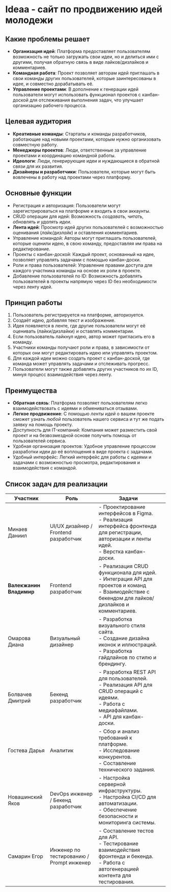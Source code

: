 # Ideaa - сайт по продвижению идей молодежи

## Какие проблемы решает
- **Организация идей**: Платформа предоставляет пользователям возможность не только загружать свои идеи, но и делиться ими с другими, получая обратную связь в виде лайков/дизлайков и комментариев.
- **Командная работа**: Проект позволяет авторам идей приглашать в свои команды других пользователей, которые заинтересованы в идее, и совместно дорабатывать её.
- **Управление проектами**: В дополнение к генерации идей пользователи могут использовать функционал проектов с канбан-доской для отслеживания выполнения задач, что улучшает организацию рабочего процесса.

## Целевая аудитория
- **Креативные команды**: Стартапы и команды разработчиков, работающие над новыми проектами, которым нужно организовать совместную работу.
- **Менеджеры проектов**: Люди, ответственные за управление проектами и координацию командной работы.
- **Идеологи**: Люди, генерирующие идеи и нуждающиеся в обратной связи для их развития.
- **Дизайнеры и разработчики**: Пользователи, которые могут быть вовлечены в работу над проектами через платформу.

## Основные функции
- Регистрация и авторизация: Пользователи могут зарегистрироваться на платформе и входить в свои аккаунты.
- CRUD операции для идей: Возможность *создавать, читать, обновлять и удалять идеи*.
- **Лента идей**: Просмотр идей других пользователей с возможностью оценивания (*лайк/дизлайк*) и оставления комментариев.
- Управление командой: Авторы могут приглашать пользователей, которые оценили идею, в свою команду, предоставляя им права на редактирование.
- Проекты с канбан-доской: Каждый проект, основанный на идее, позволяет управлять задачами с помощью канбан-доски.
- Роли и права пользователей: Управление правами доступа для каждого участника команды на основе их роли в проекте.
- Добавление пользователей по ID: Возможность добавлять пользователей в проекты напрямую через ID без необходимости через ленту идей.

## Принцип работы
1. Пользователь регистрируется на платформе, авторизуется.
2. Создаёт идею, добавляя текст и изображение.
3. Идея появляется в ленте, где другие пользователи могут её оценивать (лайки/дизлайки) и оставлять комментарии.
4. Если пользователь лайкнул идею, автор может пригласить его в команду.
5. Участники команды получают роли и права, в зависимости от которых они могут редактировать идею или управлять проектом.
6. Для каждой идеи можно создать проект с канбан-доской, где команда может управлять задачами и отслеживать прогресс.
7. Пользователи могут также добавлять других участников по их ID, минуя процесс взаимодействия через ленту.

## Преимущества
- **Обратная связь**: Платформа позволяет пользователям легко взаимодействовать с идеями и обмениваться отзывами.
- **Легкое продвижение**: С помощью *ленты идей* о вашем проекте сможет узнать *любой* пользователь нашего сервиса и тут же подать заявку на помощь проекту.
- Доступность для IT-компаний: Компания может разместить свой проект и на безвозмездной основе получить помощь от пользователей сервиса.
- Удобная организация проектов: Удобное управление процессом разработки идеи до её воплощения в виде проекта с задачами.
- Удобный интерфейс: Легкий интерфейс для работы с идеями и задачами с возможностью просмотра, редактирования и взаимодействия с командой.

## Список задач для реализации


| Участник                | Роль                                     | Задачи                                                                                                                                                 |     |
| ----------------------- | ---------------------------------------- | ------------------------------------------------------------------------------------------------------------------------------------------------------ | --- |
| Минаев Даниил           | UI/UX дизайнер / Frontend разработчик    | - Проектирование интерфейсов в Figma.<br>- Реализация интерфейса фронтенда для регистрации, авторизации и ленты идей.<br>- Верстка канбан-доски.       |     |
| **Валекжанин Владимир** | Frontend разработчик                     | - Реализация CRUD функционала для идей. <br>- Интеграция API для проектов и команд<br>- Взаимодействие с бекендом для лайков/дизлайков и комментариев. |     |
| Омарова Диана           | Визуальный дизайнер                      | - Разработка визуального стиля сайта.<br>- Создание дизайна иконок и иллюстраций.<br>- Разработка гайдлайнов по стилю и брендингу.                     |     |
| Болвачев Дмитрий        | Бекенд разработчик                       | - Разработка REST API для пользователей.<br>- Реализация API для CRUD операций с идеями.<br>- Работа с медиафайлами.<br>- API для канбан-доски.        |     |
| Гостева Дарья           | Аналитик                                 | - Сбор и анализ требований к платформе.<br>- Исследование конкурентов.<br>- Составление технического задания.                                          |     |
| Новашинский Яков        | DevOps инженер / Бекенд разработчик      | - Настройка серверной инфраструктуры.<br>- Настройка CI/CD для автоматизации.<br>- Обеспечение безопасности и мониторинга системы.                     |     |
| Самарин Егор            | Инженер по тестированию / Prompt инженер | - Составление тестов для API.<br>- Тестирование взаимодействия фронтенда и бекенда.<br>- Работа с автогенерацией контента для тестирования.<br>        |     |

